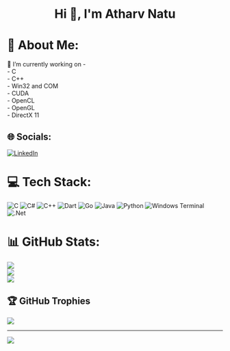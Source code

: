 
<h1 align="center">Hi 👋, I'm Atharv Natu</h1>


# 💫 About Me:
🔭 I’m currently working on - <br> - C<br> - C++<br> - Win32 and COM<br> - CUDA<br> - OpenCL<br> - OpenGL<br> - DirectX 11


## 🌐 Socials:
[![LinkedIn](https://img.shields.io/badge/LinkedIn-%230077B5.svg?logo=linkedin&logoColor=white)](https://linkedin.com/in/https://www.linkedin.com/in/atharv-natu-14155a240/) 

# 💻 Tech Stack:
![C](https://img.shields.io/badge/c-%2300599C.svg?style=for-the-badge&logo=c&logoColor=white) ![C#](https://img.shields.io/badge/c%23-%23239120.svg?style=for-the-badge&logo=csharp&logoColor=white) ![C++](https://img.shields.io/badge/c++-%2300599C.svg?style=for-the-badge&logo=c%2B%2B&logoColor=white) ![Dart](https://img.shields.io/badge/dart-%230175C2.svg?style=for-the-badge&logo=dart&logoColor=white) ![Go](https://img.shields.io/badge/go-%2300ADD8.svg?style=for-the-badge&logo=go&logoColor=white) ![Java](https://img.shields.io/badge/java-%23ED8B00.svg?style=for-the-badge&logo=openjdk&logoColor=white) ![Python](https://img.shields.io/badge/python-3670A0?style=for-the-badge&logo=python&logoColor=ffdd54) ![Windows Terminal](https://img.shields.io/badge/Windows%20Terminal-%234D4D4D.svg?style=for-the-badge&logo=windows-terminal&logoColor=white) ![.Net](https://img.shields.io/badge/.NET-5C2D91?style=for-the-badge&logo=.net&logoColor=white)
# 📊 GitHub Stats:
![](https://github-readme-stats.vercel.app/api?username=AtharvNatu&theme=radical&hide_border=true&include_all_commits=false&count_private=false)<br/>
![](https://github-readme-streak-stats.herokuapp.com/?user=AtharvNatu&theme=radical&hide_border=true)<br/>
![](https://github-readme-stats.vercel.app/api/top-langs/?username=AtharvNatu&theme=radical&hide_border=true&include_all_commits=false&count_private=false&layout=compact)

## 🏆 GitHub Trophies
![](https://github-profile-trophy.vercel.app/?username=AtharvNatu&theme=radical&no-frame=false&no-bg=false&margin-w=4)

---
[![](https://visitcount.itsvg.in/api?id=AtharvNatu&icon=0&color=0)](https://visitcount.itsvg.in)

<!-- Proudly created with GPRM ( https://gprm.itsvg.in ) -->
